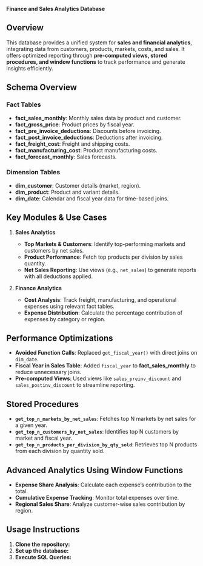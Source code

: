 **Finance and Sales Analytics Database**  

## Overview  
This database provides a unified system for **sales and financial analytics**, integrating data from customers, products, markets, costs, and sales. It offers optimized reporting through **pre-computed views, stored procedures, and window functions** to track performance and generate insights efficiently.  


## **Schema Overview**  

### **Fact Tables**  
- **fact_sales_monthly**: Monthly sales data by product and customer.  
- **fact_gross_price**: Product prices by fiscal year.  
- **fact_pre_invoice_deductions**: Discounts before invoicing.  
- **fact_post_invoice_deductions**: Deductions after invoicing.  
- **fact_freight_cost**: Freight and shipping costs.  
- **fact_manufacturing_cost**: Product manufacturing costs.  
- **fact_forecast_monthly**: Sales forecasts.

### **Dimension Tables**  
- **dim_customer**: Customer details (market, region).  
- **dim_product**: Product and variant details.  
- **dim_date**: Calendar and fiscal year data for time-based joins.


## **Key Modules & Use Cases**  

1. **Sales Analytics**  
   - **Top Markets & Customers**: Identify top-performing markets and customers by net sales.  
   - **Product Performance**: Fetch top products per division by sales quantity.  
   - **Net Sales Reporting**: Use views (e.g., `net_sales`) to generate reports with all deductions applied.  

2. **Finance Analytics**  
   - **Cost Analysis**: Track freight, manufacturing, and operational expenses using relevant fact tables.  
   - **Expense Distribution**: Calculate the percentage contribution of expenses by category or region.  


## **Performance Optimizations**  
- **Avoided Function Calls**: Replaced `get_fiscal_year()` with direct joins on `dim_date`.  
- **Fiscal Year in Sales Table**: Added `fiscal_year` to **fact_sales_monthly** to reduce unnecessary joins.  
- **Pre-computed Views**: Used views like `sales_preinv_discount` and `sales_postinv_discount` to streamline reporting.


## **Stored Procedures**  
- **`get_top_n_markets_by_net_sales`**: Fetches top N markets by net sales for a given year.  
- **`get_top_n_customers_by_net_sales`**: Identifies top N customers by market and fiscal year.  
- **`get_top_n_products_per_division_by_qty_sold`**: Retrieves top N products from each division by quantity sold.


## **Advanced Analytics Using Window Functions**  
- **Expense Share Analysis**: Calculate each expense’s contribution to the total.  
- **Cumulative Expense Tracking**: Monitor total expenses over time.  
- **Regional Sales Share**: Analyze customer-wise sales contribution by region.


## **Usage Instructions**
1. **Clone the repository:**
2. **Set up the database:**
3. **Execute SQL Queries:**





